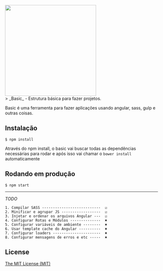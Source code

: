 <img src="http://logo.basic.surge.sh/basic.png" width="300px">

<br>
> _Basic_ - Estrutura básica para fazer projetos.

Basic é uma ferramenta para fazer aplicações usando angular, sass, gulp e outras coisas.


## Instalação

```shell
$ npm install
```
Através do npm install, o basic vai buscar todas as dependências necessárias para rodar e após isso vai chamar o `bower install` automaticamente

## Rodando em produção
```shell
$ npm start
```

___
*TODO*

	1. Compilar SASS ---------------------------  ☑ 
	2. Minificar e agrupar JS ------------------  ☑
	3. Injetar e ordenar os arquivos Angular ---  ☑
	4. Configurar Rotas e Módulos --------------  ✖
	5. Configurar variáveis de ambiente --------  ✖
	6. Usar template cache do Angular ----------  ✖
	7. Configurar loaders ----------------------  ✖
	8. Configurar mensagens de erros e etc -----  ✖

## License

[The MIT License (MIT)](http://opensource.org/licenses/mit-license.php)
